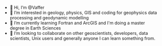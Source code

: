 - 👋 Hi, I’m @Vaffer
- 👀 I’m interested in geology, physics, GIS and coding for geophysics data processing and geodynamic modelling
- 🌱 I’m currently learning Fortran and ArcGIS and I'm doing a master degree in Earth Sciences
- 💞️ I’m looking to collaborate on other geoscientists, developers, data scientists, Unix users and generally anyone I can learn something from. 

<!---
Vaffer/Vaffer is a ✨ special ✨ repository because its `README.md` (this file) appears on your GitHub profile.
You can click the Preview link to take a look at your changes.
--->
